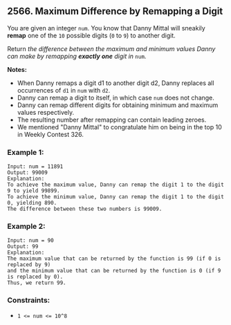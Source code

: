 ## 2566. Maximum Difference by Remapping a Digit

You are given an integer ```num```. You know that Danny Mittal will sneakily **remap** one of the ```10``` possible digits (```0``` to ```9```) to another digit.

Return *the difference between the maximum and minimum values Danny can make by remapping **exactly one** digit in* ```num```.

**Notes:**

* When Danny remaps a digit d1 to another digit d2, Danny replaces all occurrences of ```d1``` in ```num``` with ```d2```.
* Danny can remap a digit to itself, in which case ```num``` does not change.
* Danny can remap different digits for obtaining minimum and maximum values respectively.
* The resulting number after remapping can contain leading zeroes.
* We mentioned "Danny Mittal" to congratulate him on being in the top 10 in Weekly Contest 326.

### Example 1:
```
Input: num = 11891
Output: 99009
Explanation:
To achieve the maximum value, Danny can remap the digit 1 to the digit 9 to yield 99899.
To achieve the minimum value, Danny can remap the digit 1 to the digit 0, yielding 890.
The difference between these two numbers is 99009.
```
### Example 2:
```
Input: num = 90
Output: 99
Explanation:
The maximum value that can be returned by the function is 99 (if 0 is replaced by 9)
and the minimum value that can be returned by the function is 0 (if 9 is replaced by 0).
Thus, we return 99.
```

### Constraints:

* ```1 <= num <= 10^8```